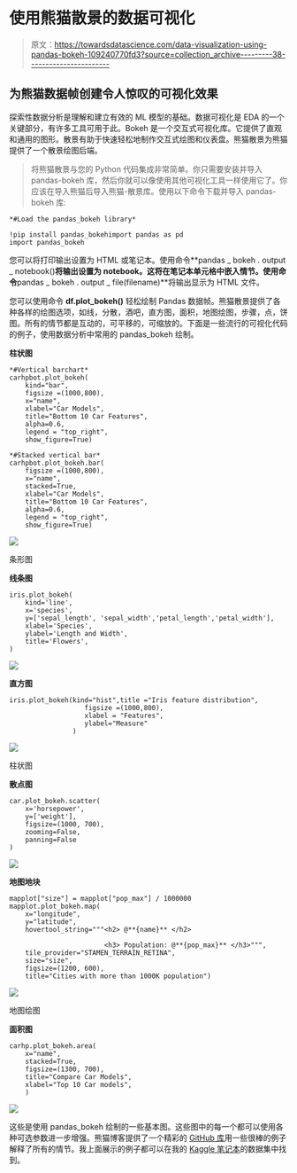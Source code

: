 # 使用熊猫散景的数据可视化

> 原文：<https://towardsdatascience.com/data-visualization-using-pandas-bokeh-109240770fd3?source=collection_archive---------38----------------------->

## 为熊猫数据帧创建令人惊叹的可视化效果

探索性数据分析是理解和建立有效的 ML 模型的基础。数据可视化是 EDA 的一个关键部分，有许多工具可用于此。Bokeh 是一个交互式可视化库。它提供了直观和通用的图形。散景有助于快速轻松地制作交互式绘图和仪表盘。熊猫散景为熊猫提供了一个散景绘图后端。

> 将熊猫散景与您的 Python 代码集成非常简单。你只需要安装并导入 pandas-bokeh 库，然后你就可以像使用其他可视化工具一样使用它了。你应该在导入熊猫后导入熊猫-散景库。使用以下命令下载并导入 pandas-bokeh 库:

```
*#Load the pandas_bokeh library*

!pip install pandas_bokehimport pandas as pd
import pandas_bokeh
```

您可以将打印输出设置为 HTML 或笔记本。使用命令**pandas _ bokeh . output _ notebook()**将输出设置为 notebook。这将在笔记本单元格中嵌入情节。使用命令**pandas _ bokeh . output _ file(filename)**将输出显示为 HTML 文件。

您可以使用命令 **df.plot_bokeh()** 轻松绘制 Pandas 数据帧。熊猫散景提供了各种各样的绘图选项，如线，分散，酒吧，直方图，面积，地图绘图，步骤，点，饼图。所有的情节都是互动的，可平移的，可缩放的。下面是一些流行的可视化代码的例子，使用数据分析中常用的 pandas_bokeh 绘制。

**柱状图**

```
*#Vertical barchart*
carhpbot.plot_bokeh(
    kind="bar",
    figsize =(1000,800),
    x="name",
    xlabel="Car Models", 
    title="Bottom 10 Car Features", 
    alpha=0.6,
    legend = "top_right",
    show_figure=True)

*#Stacked vertical bar*
carhpbot.plot_bokeh.bar(
    figsize =(1000,800),
    x="name",
    stacked=True,
    xlabel="Car Models", 
    title="Bottom 10 Car Features", 
    alpha=0.6,
    legend = "top_right",
    show_figure=True)
```

![](img/0152d8e5b45cf5744669df110b27e78e.png)

条形图

**线条图**

```
iris.plot_bokeh(
    kind='line',
    x='species',
    y=['sepal_length', 'sepal_width','petal_length','petal_width'],
    xlabel='Species',
    ylabel='Length and Width',
    title='Flowers',
)
```

![](img/363b619e5d9d9e35863209a98f992047.png)

**直方图**

```
iris.plot_bokeh(kind="hist",title ="Iris feature distribution",
                   figsize =(1000,800),
                   xlabel = "Features",
                   ylabel="Measure"
                )
```

![](img/d5b1d87e815956f2da89026c7a52c180.png)

柱状图

**散点图**

```
car.plot_bokeh.scatter(
    x='horsepower', 
    y=['weight'],
    figsize=(1000, 700),
    zooming=False,
    panning=False
)
```

![](img/f39435cb806b905a749cfb0311da9d11.png)

**地图地块**

```
mapplot["size"] = mapplot["pop_max"] / 1000000
mapplot.plot_bokeh.map(
    x="longitude",
    y="latitude",
    hovertool_string="""<h2> @**{name}** </h2> 

                        <h3> Population: @**{pop_max}** </h3>""",
    tile_provider="STAMEN_TERRAIN_RETINA",
    size="size", 
    figsize=(1200, 600),
    title="Cities with more than 1000K population")
```

![](img/1b56c73bbd5034724fd42a66f0105d38.png)

地图绘图

**面积图**

```
carhp.plot_bokeh.area(
    x="name",
    stacked=True,
    figsize=(1300, 700),
    title="Compare Car Models",
    xlabel="Top 10 Car models",
    )
```

![](img/075061c1ad3af6c69530d6296dc97a16.png)

这些是使用 pandas_bokeh 绘制的一些基本图。这些图中的每一个都可以使用各种可选参数进一步增强。熊猫博客提供了一个精彩的 [GitHub 库](https://github.com/PatrikHlobil/Pandas-Bokeh)用一些很棒的例子解释了所有的情节。我上面展示的例子都可以在我的 [Kaggle 笔记本](https://www.kaggle.com/krrai77/data-visualization-using-bokeh)的数据集中找到。